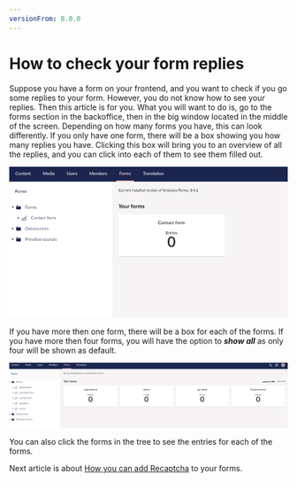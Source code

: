 ```yaml
---
versionFrom: 8.0.0
---
```


# How to check your form replies

Suppose you have a form on your frontend, and you want to check if you go some replies to your form. However, you do not know how to see your replies. Then this article is for you.
What you will want to do is, go to the forms section in the backoffice, then in the big window located in the middle of the screen. Depending on how many forms you have, this can look differently. If you only have one form, there will be a box showing you how many replies you have. Clicking this box will bring you to an overview of all the replies, and you can click into each of them to see them filled out.

![One form](images/One-form.png)

If you have more then one form, there will be a box for each of the forms. If you have more then four forms, you will have the option to ***show all*** as only four will be shown as default. 

![multiple forms](images/Multiple-forms.png)

You can also click the forms in the tree to see the entries for each of the forms.

Next article is about [How you can add Recaptcha](../Recaptcha) to your forms.
